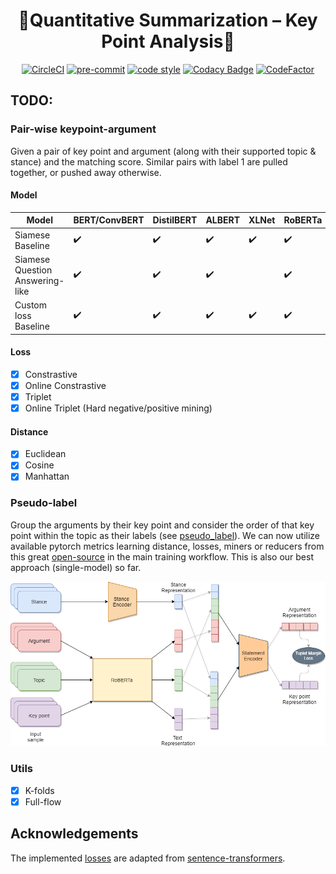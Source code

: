 <div align="center">

# 🏅Quantitative Summarization – Key Point Analysis🏅

[![CircleCI](https://circleci.com/gh/VietHoang1512/KPA.svg?style=svg&circle-token=a196c015fd323b139ee617a2ebd36b9055dee3a2)](https://circleci.com/gh/VietHoang1512/KPA/tree/main)
[![pre-commit](https://img.shields.io/badge/pre--commit-enabled-brightgreen?logo=pre-commit&logoColor=white)](https://github.com/pre-commit/pre-commit)
[![code style](https://img.shields.io/badge/code%20style-black-000000.svg)](https://github.com/psf/black)
[![Codacy Badge](https://app.codacy.com/project/badge/Grade/776410d9c5ea4290b0301d5f70bec9b5)](https://www.codacy.com/gh/VietHoang1512/KPA/dashboard?utm_source=github.com&amp;utm_medium=referral&amp;utm_content=VietHoang1512/KPA&amp;utm_campaign=Badge_Grade)
[![CodeFactor](https://www.codefactor.io/repository/github/viethoang1512/kpa/badge?s=805044f88408096519ce8ab36564bb8b98e8e9ba)](https://www.codefactor.io/repository/github/viethoang1512/kpa)

</div>

## TODO:

### Pair-wise keypoint-argument
Given a pair of key point and argument (along with their supported topic & stance) and the matching score. Similar pairs with label 1 are pulled together, or pushed away otherwise.

#### Model

| Model               | BERT/ConvBERT               | DistilBERT         | ALBERT             | XLNet            | RoBERTa                | ELECTRA            | BART            |
| ------------------------------ | ------------------ | ------------------ | ------------------ | ------------------ | ------------------ | ------------------ | ------------------ |
| Siamese Baseline            | ✔️ | ✔️ | ✔️ | ✔️ | ✔️ | ✔️ | ✔️ |
| Siamese Question Answering-like              | ✔️ | ✔️ | ✔️ |  | ✔️ | ✔️ | ✔️ |
| Custom loss Baseline             | ✔️ | ✔️ | ✔️ | ✔️ | ✔️ | ✔️ | ✔️ |

#### Loss

- [x] Constrastive
- [x] Online Constrastive
- [x] Triplet
- [x] Online Triplet (Hard negative/positive mining)

#### Distance

- [x] Euclidean
- [x] Cosine
- [x] Manhattan

### Pseudo-label

Group the arguments by their key point and consider the order of that key point within the topic as their labels (see [pseudo_label](src/pseudo_label)). We can now utilize available pytorch metrics learning distance, losses, miners or reducers from this great [open-source](https://github.com/KevinMusgrave/pytorch-metric-learning) in the main training workflow. This is also our best approach (single-model) so far.

![Model architecture](assets/model.png "Model architecture")

### Utils

- [x] K-folds
- [x] Full-flow

## Acknowledgements

The implemented [losses](src/losses) are adapted from [sentence-transformers](https://github.com/UKPLab/sentence-transformers).
